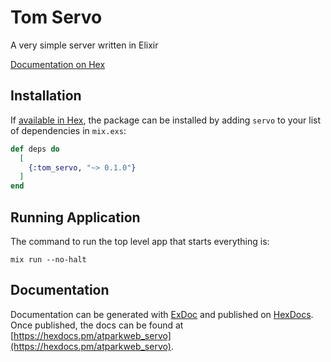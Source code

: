 # Tom Servo
A very simple server written in Elixir

[Documentation on Hex](https://hexdocs.pm/atparkweb_servo/0.1.0)


## Installation
If [available in Hex](https://hex.pm/docs/publish), the package can be installed
by adding `servo` to your list of dependencies in `mix.exs`:

```elixir
def deps do
  [
    {:tom_servo, "~> 0.1.0"}
  ]
end
```

## Running Application
The command to run the top level app that starts everything is:

`mix run --no-halt`

## Documentation
Documentation can be generated with [ExDoc](https://github.com/elixir-lang/ex_doc)
and published on [HexDocs](https://hexdocs.pm). Once published, the docs can
be found at [https://hexdocs.pm/atparkweb_servo](https://hexdocs.pm/atparkweb_servo).

